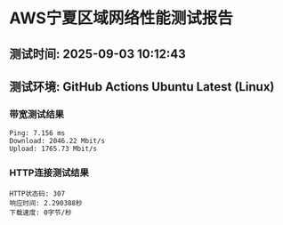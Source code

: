 # AWS宁夏区域网络性能测试报告
## 测试时间: 2025-09-03 10:12:43
## 测试环境: GitHub Actions Ubuntu Latest (Linux)

### 带宽测试结果
```
Ping: 7.156 ms
Download: 2046.22 Mbit/s
Upload: 1765.73 Mbit/s
```

### HTTP连接测试结果
```
HTTP状态码: 307
响应时间: 2.290388秒
下载速度: 0字节/秒
```

